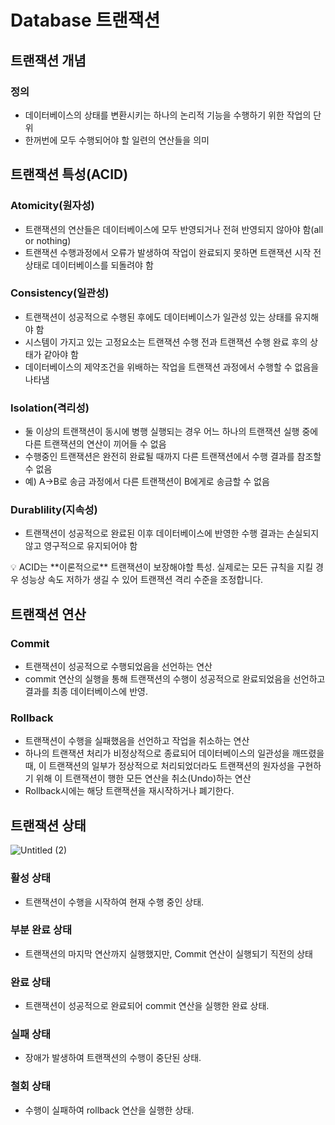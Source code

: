 # Database 트랜잭션

## 트랜잭션 개념

### 정의

- 데이터베이스의 상태를 변환시키는 하나의 논리적 기능을 수행하기 위한 작업의 단위
- 한꺼번에 모두 수행되어야 할 일련의 연산들을 의미

## 트랜잭션 특성(ACID)

### ****Atomicity(원자성)****

- 트랜잭션의 연산들은 데이터베이스에 모두 반영되거나 전혀 반영되지 않아야 함(all or nothing)
- 트랜잭션 수행과정에서 오류가 발생하여 작업이 완료되지 못하면 트랜잭션 시작 전 상태로 데이터베이스를 되돌려야 함

### ****Consistency(일관성)****

- 트랜잭션이 성공적으로 수행된 후에도 데이터베이스가 일관성 있는 상태를 유지해야 함
- 시스템이 가지고 있는 고정요소는 트랜잭션 수행 전과 트랜잭션 수행 완료 후의 상태가 같아야 함
- 데이터베이스의 제약조건을 위배하는 작업을 트랜잭션 과정에서 수행할 수 없음을 나타냄

### ****Isolation(격리성)****

- 둘 이상의 트랜잭션이 동시에 병행 실행되는 경우 어느 하나의 트랜잭션 실행 중에 다른 트랜잭션의 연산이 끼어들 수 없음
- 수행중인 트랜잭션은 완전히 완료될 때까지 다른 트랜잭션에서 수행 결과를 참조할 수 없음
- 예) A->B로 송금 과정에서 다른 트랜잭션이 B에게로 송금할 수 없음

### ****Durablility(지속성)****

- 트랜잭션이 성공적으로 완료된 이후 데이터베이스에 반영한 수행 결과는 손실되지 않고 영구적으로 유지되어야 함

<aside>
💡 ACID는 **이론적으로** 트랜잭션이 보장해야할 특성.
실제로는 모든 규칙을 지킬 경우 성능상 속도 저하가 생길 수 있어 트랜잭션 격리 수준을 조정합니다.

</aside>

## ****트랜잭션 연산****

### Commit

- 트랜잭션이 성공적으로 수행되었음을 선언하는 연산
- commit 연산의 실행을 통해 트랜잭션의 수행이 성공적으로 완료되었음을 선언하고 결과를 최종 데이터베이스에 반영.

### ****Rollback****

- 트랜잭션이 수행을 실패했음을 선언하고 작업을 취소하는 연산
- 하나의 트랜잭션 처리가 비정상적으로 종료되어 데이터베이스의 일관성을 깨뜨렸을 때, 이 트랜잭션의 일부가 정상적으로 처리되었더라도 트랜잭션의 원자성을 구현하기 위해 이 트랜잭션이 행한 모든 연산을 취소(Undo)하는 연산
- Rollback시에는 해당 트랜잭션을 재시작하거나 폐기한다.

## 트랜잭션 상태
![Untitled (2)](https://user-images.githubusercontent.com/90780701/173233497-3f37a293-e23a-4a68-b9cd-60c5c2ec3d96.png)

### 활성 상태

- 트랜잭션이 수행을 시작하여 현재 수행 중인 상태.

### 부분 완료 상태

- 트랜잭션의 마지막 연산까지 실행했지만, Commit 연산이 실행되기 직전의 상태

### 완료 상태

- 트랜잭션이 성공적으로 완료되어 commit 연산을 실행한 완료 상태.

### 실패 상태

- 장애가 발생하여 트랜잭션의 수행이 중단된 상태.

### 철회 상태

- 수행이 실패하여 rollback 연산을 실행한 상태.
